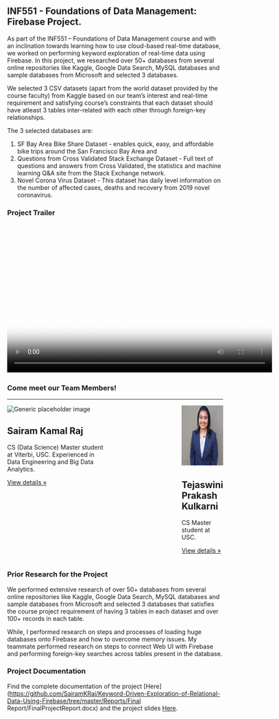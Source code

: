 ## INF551 - Foundations of Data Management: Firebase Project.

As part of the INF551 – Foundations of Data Management course and with an inclination towards learning how to use cloud-based real-time database, we worked on performing keyword exploration of real-time data using Firebase. In this project, we researched over 50+ databases from several online repositories like Kaggle, Google Data Search, MySQL databases and sample databases from Microsoft and selected 3 databases.

We selected 3 CSV datasets (apart from the world dataset provided by the course faculty) from Kaggle based on our team’s interest and real-time requirement and satisfying course’s constraints that each dataset should have atleast 3 tables inter-related with each other through foreign-key relationships.

The 3 selected databases are: 

1.	SF Bay Area Bike Share Dataset - enables quick, easy, and affordable bike trips around the San Francisco Bay Area and 
2.	Questions from Cross Validated Stack Exchange Dataset - Full text of questions and answers from Cross Validated, the statistics and machine learning Q&A site from the Stack Exchange network.
3.	Novel Corona Virus Dataset -  This dataset has daily level information on the number of affected cases, deaths and recovery from 2019 novel coronavirus.

### Project Trailer

<div style="text-align:center">
<video poster="poster.png" width="618" height="347" controls preload> 
    <source src="Project_Trailer.mp4" media="only screen and (min-device-width: 568px)"></source> 
    <source src="Project_Trailer.mp4" media="only screen and (max-device-width: 568px)"></source> 
    <source src="Project_Trailer.webm"></source> 
</video>
</div>

### Come meet our Team Members!
<hr class="featurette-divider">
<div>
			<div class="row" style="display:flex">	
				<div class="col-lg-4" style="max-width:50%; padding-right:89px">
					<img class="rounded-circle" src="sairam2.png" alt="Generic placeholder image" width="140" height="140">
					<h2>Sairam Kamal Raj</h2>
					<p>CS (Data Science) Master student at Viterbi, USC. Experienced in Data Engineering and Big Data Analytics.</p>
					<p><a class="btn btn-secondary" href="https://www.linkedin.com/in/sairam-k-raj-at-usc/" role="button">View details »</a></p>
					</div><!-- /.col-lg-4 -->
			<div class="row text-center">
				<div class="col-lg-4" style="padding-left:88px">
					<img class="rounded-circle" src="tejaswini.png" alt="Generic placeholder image" width="140" height="140">
					<h2>Tejaswini Prakash Kulkarni</h2>
					<p>CS Master student at USC. </p>
					<p><a class="btn btn-secondary" href="https://www.linkedin.com/in/tejaswini-prakash-kulkarni/" role="button">View details »</a></p>	
					</div><!-- /.col-lg-6 -->
			</div><!-- /.row -->
	</div>
	</div>

### Prior Research for the Project

We performed extensive research of over 50+ databases from several online repositories like Kaggle, Google Data Search, MySQL databases and sample databases from Microsoft and selected 3 databases that satisfies the course project requirement of having 3 tables in each dataset and over 100+ records in each table.

While, I performed research on steps and processes of loading huge databases onto Firebase and how to overcome memory issues. My teammate performed research on steps to connect Web UI with Firebase and performing foreign-key searches across tables present in the database.

### Project Documentation
Find the complete documentation of the project [Here](https://github.com/SairamKRaj/Keyword-Driven-Exploration-of-Relational-Data-Using-Firebase/tree/master/Reports/Final Report/FinalProjectReport.docx) and the project slides [Here](https://github.com/SairamKRaj/Keyword-Driven-Exploration-of-Relational-Data-Using-Firebase/blob/master/SairamKamalRaj_INF551_ProjectReport.pptx).
